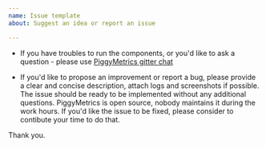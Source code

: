 ```yaml
---
name: Issue template
about: Suggest an idea or report an issue

---
```


- If you have troubles to run the components, or you'd like to ask a question - please use [PiggyMetrics gitter chat](https://gitter.im/sqshq/PiggyMetrics)

- If you'd like to propose an improvement or report a bug, please provide a clear and concise description, attach logs and screenshots if possible. The issue should be ready to be implemented without any additional questions. PiggyMetrics is open source, nobody maintains it during the work hours. If you'd like the issue to be fixed, please consider to contibute your time to do that.

Thank you.
